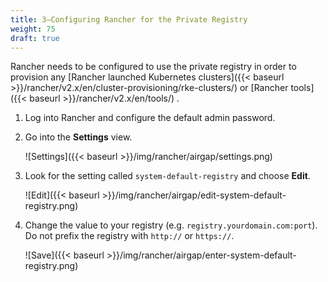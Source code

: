 ```yaml
---
title: 3—Configuring Rancher for the Private Registry
weight: 75
draft: true
---
```


Rancher needs to be configured to use the private registry in order to provision any [Rancher launched Kubernetes clusters]({{< baseurl >}}/rancher/v2.x/en/cluster-provisioning/rke-clusters/) or [Rancher tools]({{< baseurl >}}/rancher/v2.x/en/tools/) .

1. Log into Rancher and configure the default admin password.

1. Go into the **Settings** view.

    ![Settings]({{< baseurl >}}/img/rancher/airgap/settings.png)

1. Look for the setting called `system-default-registry` and choose **Edit**.

    ![Edit]({{< baseurl >}}/img/rancher/airgap/edit-system-default-registry.png)

1. Change the value to your registry (e.g. `registry.yourdomain.com:port`). Do not prefix the registry with `http://` or `https://`.

    ![Save]({{< baseurl >}}/img/rancher/airgap/enter-system-default-registry.png)
